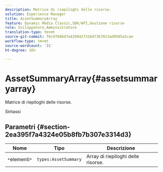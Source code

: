 ```yaml
---
description: Matrice di riepiloghi delle risorse.
solution: Experience Manager
title: AssetSummaryArray
feature: Dynamic Media Classic,SDK/API,Gestione risorse
role: Sviluppatore,Amministratore
translation-type: tm+mt
source-git-commit: f6c97606d7a4209427316d7367013ad9585a5cae
workflow-type: tm+mt
source-wordcount: '31'
ht-degree: 16%

---
```



# AssetSummaryArray{#assetsummaryarray}

Matrice di riepiloghi delle risorse.

Sintassi

## Parametri {#section-2ea395f7a4324e05b8fb7b307e3314d3}

| Nome | Tipo | Descrizione |
|---|---|---|
| `*`elementi`*` | `types:AssetSummary` | Array di riepiloghi delle risorse. |

